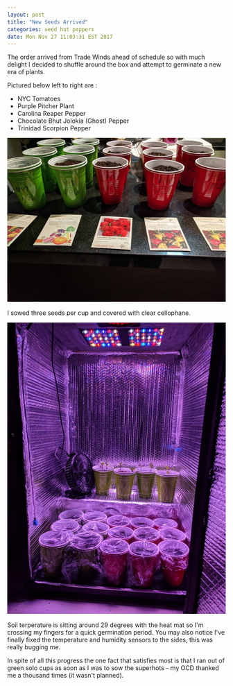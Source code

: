 ```yaml
---
layout: post
title: "New Seeds Arrived"
categories: seed hot peppers
date: Mon Nov 27 11:03:31 EST 2017
---
```


The order arrived from Trade Winds ahead of schedule so with much delight I decided to shuffle around the box and attempt to germinate a new era of plants.

Pictured below left to right are :

* NYC Tomatoes
* Purple Pitcher Plant
* Carolina Reaper Pepper
* Chocolate Bhut Jolokia (Ghost) Pepper
* Trinidad Scorpion Pepper

<img src="/images/fulls/seeds.jpg" class="fit image">

I sowed three seeds per cup and covered with clear cellophane.

<img src="/images/fulls/rammed.jpg" class="fit image">

Soil terperature is sitting around 29 degrees with the heat mat so I'm crossing my fingers for a quick germination period.
You may also notice I've finally fixed the temperature and humidity sensors to the sides, this was really bugging me.


In spite of all this progress the one fact that satisfies most is that I ran out of green solo cups as soon as I was to sow the superhots -
my OCD thanked me a thousand times (it wasn't planned).
